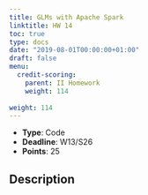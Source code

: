 ```yaml
---
title: GLMs with Apache Spark
linktitle: HW 14
toc: true
type: docs
date: "2019-08-01T00:00:00+01:00"
draft: false
menu:
  credit-scoring:
    parent: II Homework
    weight: 114
    
weight: 114
---
```


* **Type**: Code
* **Deadline**: W13/S26
* **Points**: 25

## Description
